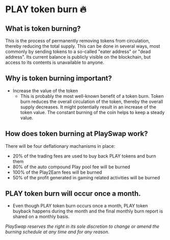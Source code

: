 # PLAY token burn 🔥

## What is token burning?
This is the process of permanently removing tokens from circulation, thereby reducing the total supply. This can be done in several ways, most commonly by sending tokens to a so-called "eater address" or "dead address".
Its current balance is publicly visible on the blockchain, but access to its contents is unavailable to anyone.

## Why is token burning important?
- Increase the value of the token
  - This is probably the most well-known benefit of a token burn. Token burn reduces the overall circulation of the token, thereby the overall supply decreases. It might potentially result in an increase of the token value. The constant burning of the coin helps to keep a steady value.


## How does token burning at PlaySwap work?
There will be four deflationary machanisms in place:
* 20% of the trading fees are used to buy back PLAY tokens and burn them 
* 80% of the auto compound Play pool fee will be burned
* 100% of the Play2Earn fees will be burned
* 50% of the profit generated in gaming related activities will be burned

## PLAY token burn will occur once a month.
- Even though PLAY token burn occurs once a month, PLAY token buyback happens during the month and the final monthly burn report is shared on a monthly basis.

*PlaySwap reserves the right in its sole discretion to change or amend the burning schedule at any time and for any reason.*
